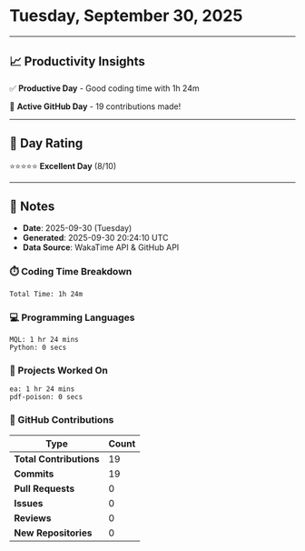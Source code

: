 # Tuesday, September 30, 2025

---

## 📈 Productivity Insights

✅ **Productive Day** - Good coding time with 1h 24m

🚀 **Active GitHub Day** - 19 contributions made!

---

## 🎯 Day Rating

⭐⭐⭐⭐⭐ **Excellent Day** (8/10)

---

## 📝 Notes

- **Date**: 2025-09-30 (Tuesday)
- **Generated**: 2025-09-30 20:24:10 UTC
- **Data Source**: WakaTime API & GitHub API


### ⏱️ Coding Time Breakdown

```
Total Time: 1h 24m
```

### 💻 Programming Languages

```
MQL: 1 hr 24 mins
Python: 0 secs
```

### 📂 Projects Worked On

```
ea: 1 hr 24 mins
pdf-poison: 0 secs

```


### 🐙 GitHub Contributions

| Type | Count |
|------|-------|
| **Total Contributions** | 19 |
| **Commits** | 19 |
| **Pull Requests** | 0 |
| **Issues** | 0 |
| **Reviews** | 0 |
| **New Repositories** | 0 |

